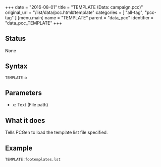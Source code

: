 +++
date = "2016-08-01"
title = "TEMPLATE (Data: campaign.pcc)"
original_url = "/list/data/pcc.html#template"
categories = [ "all-tag", "pcc-tag" ]
[menu.main]
    name = "TEMPLATE"
    parent = "data_pcc"
    identifier = "data_pcc_TEMPLATE"
+++

## Status

None

## Syntax

`TEMPLATE:x`

## Parameters

-   x: Text (File path)



What it does
------------

Tells PCGen to load the template list file specified.

Example
-------

`TEMPLATE:footemplates.lst`


